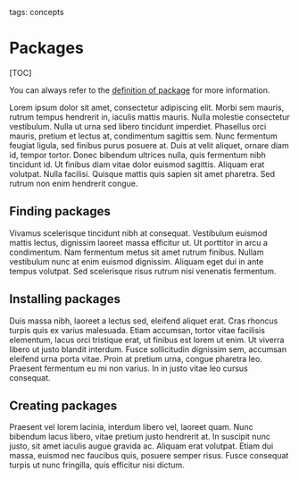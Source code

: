 tags: concepts

# Packages

[TOC]

You can always refer to the [definition of package](term:package) for
more information.

Lorem ipsum dolor sit amet, consectetur adipiscing elit. Morbi sem
mauris, rutrum tempus hendrerit in, iaculis mattis mauris. Nulla
molestie consectetur vestibulum. Nulla ut urna sed libero tincidunt
imperdiet. Phasellus orci mauris, pretium et lectus at, condimentum
sagittis sem. Nunc fermentum feugiat ligula, sed finibus purus posuere
at. Duis at velit aliquet, ornare diam id, tempor tortor. Donec
bibendum ultrices nulla, quis fermentum nibh tincidunt id. Ut finibus
diam vitae dolor euismod sagittis. Aliquam erat volutpat. Nulla
facilisi. Quisque mattis quis sapien sit amet pharetra. Sed rutrum non
enim hendrerit congue.

## Finding packages

Vivamus scelerisque tincidunt nibh at consequat. Vestibulum euismod
mattis lectus, dignissim laoreet massa efficitur ut. Ut porttitor in
arcu a condimentum. Nam fermentum metus sit amet rutrum
finibus. Nullam vestibulum nunc at enim euismod dignissim. Aliquam
eget dui in ante tempus volutpat. Sed scelerisque risus rutrum nisi
venenatis fermentum.

## Installing packages

Duis massa nibh, laoreet a lectus sed, eleifend aliquet erat. Cras
rhoncus turpis quis ex varius malesuada. Etiam accumsan, tortor vitae
facilisis elementum, lacus orci tristique erat, ut finibus est lorem
ut enim. Ut viverra libero ut justo blandit interdum. Fusce
sollicitudin dignissim sem, accumsan eleifend urna porta vitae. Proin
at pretium urna, congue pharetra leo. Praesent fermentum eu mi non
varius. In in justo vitae leo cursus consequat.

## Creating packages

Praesent vel lorem lacinia, interdum libero vel, laoreet quam. Nunc
bibendum lacus libero, vitae pretium justo hendrerit at. In suscipit
nunc justo, sit amet iaculis augue gravida ac. Aliquam erat
volutpat. Etiam dui massa, euismod nec faucibus quis, posuere semper
risus. Fusce consequat turpis ut nunc fringilla, quis efficitur nisi
dictum.
